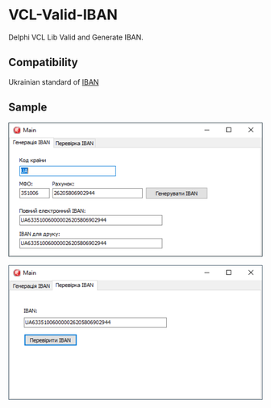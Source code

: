 # VCL-Valid-IBAN
Delphi VCL Lib Valid and Generate IBAN.

## Compatibility
Ukrainian standard of [IBAN](https://bank.gov.ua/ua/iban)

## Sample
![generate](./doc/imgs/genera.png)

![valid](./doc/imgs/valida.png)
